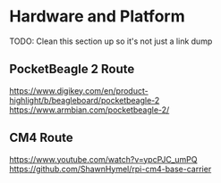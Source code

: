# Hardware and Platform
TODO: Clean this section up so it's not just a link dump

## PocketBeagle 2 Route
https://www.digikey.com/en/product-highlight/b/beagleboard/pocketbeagle-2
https://www.armbian.com/pocketbeagle-2/

## CM4 Route
https://www.youtube.com/watch?v=ypcPJC_umPQ
https://github.com/ShawnHymel/rpi-cm4-base-carrier

